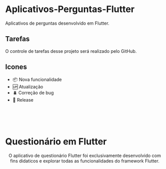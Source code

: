 # Aplicativos-Perguntas-Flutter

Aplicativos de perguntas desenvolvido em Flutter.

## Tarefas
O controle de tarefas desse projeto será realizado pelo GitHub.

## Icones

- :package: Nova funcionalidade
- :up: Atualização
- :beetle: Correção de bug
- :checkered_flag: Release

<h1 aling="center">
<br>
<br>
Questionário em Flutter
</h1>

<p align="center">O aplicativo de questionário Flutter foi exclusivamente desenvolvido com fins didaticos e explorar todas as funcionalidades do framework Flutter.</p>

<div align="center>
    
</div>